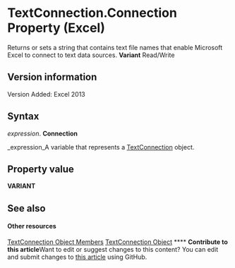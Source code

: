 
# TextConnection.Connection Property (Excel)

Returns or sets a string that contains text file names that enable Microsoft Excel to connect to text data sources.  **Variant** Read/Write


## Version information

Version Added: Excel 2013 


## Syntax

 _expression_. **Connection**

 _expression_A variable that represents a  [TextConnection](21d04d46-3940-642b-a0fb-8e7c3fafc749.md) object.


## Property value

 **VARIANT**


## See also


#### Other resources


 [TextConnection Object Members](6c3c1c87-9b23-f26f-376e-98acaca025e7.md)
 [TextConnection Object](21d04d46-3940-642b-a0fb-8e7c3fafc749.md)
****   **Contribute to this article**Want to edit or suggest changes to this content? You can edit and submit changes to  [this article](https://github.com/jhershey00/VBA_Excel_Test/OpenXMLCon/articles/f3b01fbb-64df-a98a-029d-56ff8479d574.md) using GitHub.

